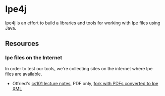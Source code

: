 # Ipe4j

Ipe4j is an effort to build a libraries and tools for working with
[Ipe](http://ipe.otfried.org/) files using Java.

## Resources

### Ipe files on the Internet

In order to test our tools, we're collecting sites on the internet where
Ipe files are available.

* Otfried's [cs101 lecture
  notes](https://github.com/otfried/cs101/tree/master/slides),
  PDF only, [fork with PDFs converted to Ipe
  XML](https://github.com/sebkur/cs101/tree/master/slides)

